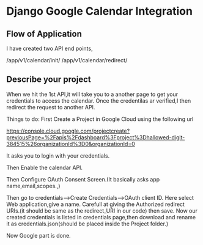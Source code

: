 # Django Google Calendar Integration

## Flow of Application

I have created two API end points,

/app/v1/calendar/init/
/app/v1/calendar/redirect/

## Describe your project

When we hit the 1st API,it will take you to a another page to get your credentials to access the calendar.
Once the credentilas ar verified,I then redirect the request to another API.

Things to do:
First Create a Project in Google Cloud using the following url

https://console.cloud.google.com/projectcreate?previousPage=%2Fapis%2Fdashboard%3Fproject%3Dhallowed-digit-384515%26organizationId%3D0&organizationId=0

It asks you to login with your credentials.

Then Enable the calendar API.

Then Configure OAuth Consent Screen.(It basically asks app name,email,scopes.,)

Then go to credentials-->Create Credentials-->OAuth client ID.
  Here select Web application,give a name.
  Carefull at giving the Authorized redirect URIs.(it should be same as the redirect_URI in our code)
  then save.
Now our created credentials is listed in credentials page,then download and rename it as credentials.json(should be placed inside the Project folder.)

Now Google part is done.


